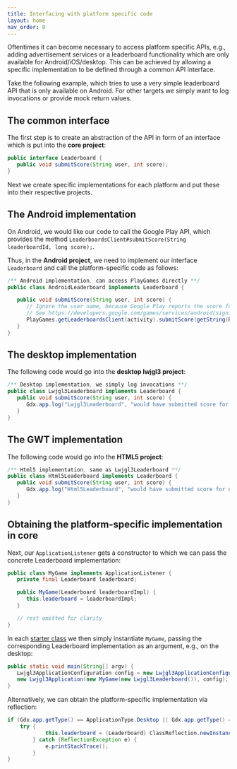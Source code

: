```yaml
---
title: Interfacing with platform specific code
layout: home
nav_order: 8
---
```

Oftentimes it can become necessary to access platform specific APIs, e.g., adding advertisement services or a leaderboard functionality which are only available for Android/iOS/desktop. This can be achieved by allowing a specific implementation to be defined through a common API interface.

Take the following example, which tries to use a very simple leaderboard API that is only available on Android. For other targets we simply want to log invocations or provide mock return values.

## The common interface

The first step is to create an abstraction of the API in form of an interface which is put into the **core project**:

```java
public interface Leaderboard {
   public void submitScore(String user, int score);
}
```

Next we create specific implementations for each platform and put these into their respective projects.

## The Android implementation

On Android, we would like our code to call the Google Play API, which provides the method `LeaderboardsClient#submitScore(String leaderboardId, long score);`.

Thus, in the **Android project**, we need to implement our interface `Leaderboard` and call the platform-specific code as follows:

```java
/** Android implementation, can access PlayGames directly **/
public class AndroidLeaderboard implements Leaderboard {

   public void submitScore(String user, int score) {
      // Ignore the user name, because Google Play reports the score for the currently signed-in player
      // See https://developers.google.com/games/services/android/signin for more information on this
      PlayGames.getLeaderboardsClient(activity).submitScore(getString(R.string.leaderboard_id), score);
   }
}
```

## The desktop implementation

The following code would go into the **desktop lwjgl3 project**:

```java
/** Desktop implementation, we simply log invocations **/
public class Lwjgl3Leaderboard implements Leaderboard {
   public void submitScore(String user, int score) {
      Gdx.app.log("Lwjgl3Leaderboard", "would have submitted score for user " + user + ": " + score);
   }
}
```

## The GWT implementation
The following code would go into the **HTML5 project**:

```java
/** Html5 implementation, same as Lwjgl3Leaderboard **/
public class Html5Leaderboard implements Leaderboard {
   public void submitScore(String user, int score) {
      Gdx.app.log("Html5Leaderboard", "would have submitted score for user " + user + ": " + score);
   }
}
```

## Obtaining the platform-specific implementation in core
Next, our `ApplicationListener` gets a constructor to which we can pass the concrete Leaderboard implementation:

```java
public class MyGame implements ApplicationListener {
   private final Leaderboard leaderboard;

   public MyGame(Leaderboard leaderboardImpl) {
      this.leaderboard = leaderboardImpl;
   }

   // rest omitted for clarity
}
```

In each [starter class](/wiki/app/starter-classes-and-configuration) we then simply instantiate `MyGame`, passing the corresponding Leaderboard implementation as an argument, e.g., on the desktop:

```java
public static void main(String[] argv) {
   Lwjgl3ApplicationConfiguration config = new Lwjgl3ApplicationConfiguration();
   new Lwjgl3Application(new MyGame(new Lwjgl3Leaderboard()), config);
}
```

Alternatively, we can obtain the platform-specific implementation via reflection:

```java
if (Gdx.app.getType() == ApplicationType.Desktop || Gdx.app.getType() == ApplicationType.HeadlessDesktop) {
    try {
		    this.leaderboard = (Leaderboard) ClassReflection.newInstance(ClassReflection.forName("com.mygame.lwjgl3.Lwjgl3Leaderboard"));
		} catch (ReflectionException e) {
		    e.printStackTrace();
		}
}
```